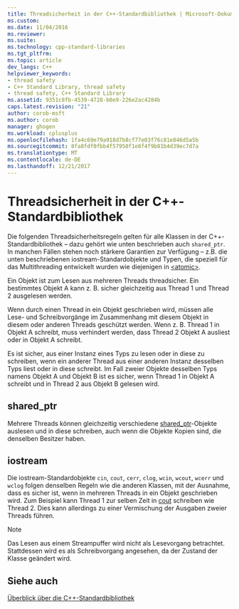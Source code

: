 ```yaml
---
title: Threadsicherheit in der C++-Standardbibliothek | Microsoft-Dokumentation
ms.custom: 
ms.date: 11/04/2016
ms.reviewer: 
ms.suite: 
ms.technology: cpp-standard-libraries
ms.tgt_pltfrm: 
ms.topic: article
dev_langs: C++
helpviewer_keywords:
- thread safety
- C++ Standard Library, thread safety
- thread safety, C++ Standard Library
ms.assetid: 9351c8fb-4539-4728-b0e9-226e2ac4284b
caps.latest.revision: "21"
author: corob-msft
ms.author: corob
manager: ghogen
ms.workload: cplusplus
ms.openlocfilehash: 1fa4c69e79a918d7b8cf77e03f76c81e846d5a5b
ms.sourcegitcommit: 8fa8fdf0fbb4f57950f1e8f4f9b81b4d39ec7d7a
ms.translationtype: MT
ms.contentlocale: de-DE
ms.lasthandoff: 12/21/2017
---
```

# <a name="thread-safety-in-the-c-standard-library"></a>Threadsicherheit in der C++-Standardbibliothek
Die folgenden Threadsicherheitsregeln gelten für alle Klassen in der C++-Standardbibliothek – dazu gehört wie unten beschrieben auch `shared_ptr`.  In manchen Fällen stehen noch stärkere Garantien zur Verfügung – z.B. die unten beschriebenen iostream-Standardobjekte und Typen, die speziell für das Multithreading entwickelt wurden wie diejenigen in [\<atomic>](../standard-library/atomic.md).  
  
 Ein Objekt ist zum Lesen aus mehreren Threads threadsicher. Ein bestimmtes Objekt A kann z. B. sicher gleichzeitig aus Thread 1 und Thread 2 ausgelesen werden.  
  
 Wenn durch einen Thread in ein Objekt geschrieben wird, müssen alle Lese- und Schreibvorgänge im Zusammenhang mit diesem Objekt in diesem oder anderen Threads geschützt werden. Wenn z. B. Thread 1 in Objekt A schreibt, muss verhindert werden, dass Thread 2 Objekt A ausliest oder in Objekt A schreibt.  
  
 Es ist sicher, aus einer Instanz eines Typs zu lesen oder in diese zu schreiben, wenn ein anderer Thread aus einer anderen Instanz desselben Typs liest oder in diese schreibt. Im Fall zweier Objekte desselben Typs namens Objekt A und Objekt B ist es sicher, wenn Thread 1 in Objekt A schreibt und in Thread 2 aus Objekt B gelesen wird.  
  
## <a name="sharedptr"></a>shared_ptr  
 Mehrere Threads können gleichzeitig verschiedene [shared_ptr](../standard-library/shared-ptr-class.md)-Objekte auslesen und in diese schreiben, auch wenn die Objekte Kopien sind, die denselben Besitzer haben.  
  
## <a name="iostream"></a>iostream  
 Die iostream-Standardobjekte `cin`, `cout`, `cerr`, `clog`, `wcin`, `wcout`, `wcerr` und `wclog` folgen denselben Regeln wie die anderen Klassen, mit der Ausnahme, dass es sicher ist, wenn in mehreren Threads in ein Objekt geschrieben wird. Zum Beispiel kann Thread 1 zur selben Zeit in [cout](../standard-library/iostream.md#cout) schreiben wie Thread 2. Dies kann allerdings zu einer Vermischung der Ausgaben zweier Threads führen.  
  
> [!NOTE]
>  Das Lesen aus einem Streampuffer wird nicht als Lesevorgang betrachtet. Stattdessen wird es als Schreibvorgang angesehen, da der Zustand der Klasse geändert wird.  
  
## <a name="see-also"></a>Siehe auch  
 [Überblick über die C++-Standardbibliothek](../standard-library/cpp-standard-library-overview.md)



